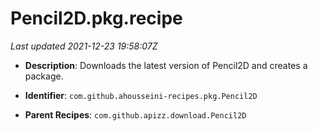 # Pencil2D.pkg.recipe

_Last updated 2021-12-23 19:58:07Z_

- **Description**: Downloads the latest version of Pencil2D and creates a package.

- **Identifier**: `com.github.ahousseini-recipes.pkg.Pencil2D`

- **Parent Recipes**: `com.github.apizz.download.Pencil2D`